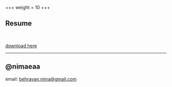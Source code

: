 +++
weight = 10
+++

## Resume

<br>

[download here](https://drive.google.com/file/d/1LFCtcBlu0YFXUFn9s1ZQST2eYRRgWSzv/view?usp=sharing)

---

## @nimaeaa

email: behravan.nima@gmail.com

